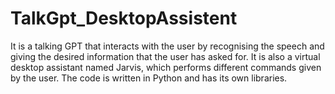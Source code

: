 # TalkGpt_DesktopAssistent
It is a talking GPT that interacts with the user by recognising the speech and giving the desired information that the user has asked for. It is also a virtual desktop assistant named Jarvis, which performs different commands given by the user. The code is written in Python and has its own libraries.
